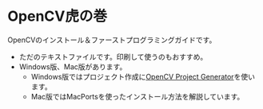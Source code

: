 # OpenCV虎の巻

OpenCVのインストール＆ファーストプログラミングガイドです。


- ただのテキストファイルです。印刷して使うのもおすすめ。
- Windows版、Mac版があります。
  - Windows版ではプロジェクト作成に[OpenCV Project Generator](https://github.com/kougaku/OpenCVProjectGenerator)を使います。
  - Mac版ではMacPortsを使ったインストール方法を解説しています。
